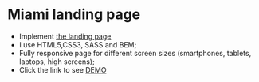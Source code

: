 # Miami landing page
- Implement [the landing page](https://www.figma.com/file/nHz8bflIwJaWP3P99vKTH5/miami_home_new?node-id=16033%3A3)
- I use HTML5,CSS3, SASS and BEM;
- Fully responsive page for different screen sizes (smartphones, tablets, laptops, high screens);
- Click the link to see [DEMO](https://IvanKolodiazhnyi.github.io/layout_miami/)

